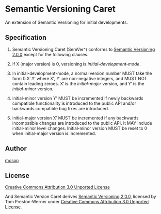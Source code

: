 # Semantic Versioning Caret

An extension of Semantic Versioning for initial developments.

## Specification

1. Semantic Versioning Caret (SemVer^) conforms to [Semantic Versioning 2.0.0] except for the following clauses.

2. If X (major version) is 0, versioning is *initial-development-mode*.

3. In initial-development-mode, a normal version number MUST take the form 0.X′.Y′ where X′, Y′ are non-negative integers, and MUST NOT contain leading zeroes. X′ is the *initial-major* version, and Y′ is the *initial-minor* version.

4. Initial-minor version Y′ MUST be incremented if newly backwards compatible functionality is introduced to the public API and/or backwards compatible bug fixes are introduced.

5. Initial-major version X′ MUST be incremented if any backwards incompatible changes are introduced to the public API. It MAY include initial-minor level changes. Initial-minor version MUST be reset to 0 when initial-major version is incremented.

## Author

[mosop]

## License

[Creative Commons Attribution 3.0 Unported License]

And Semantic Version Caret derives [Semantic Versioning 2.0.0], licensed by Tom Preston-Werner under [Creative Commons Attribution 3.0 Unported License].

[Creative Commons Attribution 3.0 Unported License]: http://creativecommons.org/licenses/by/3.0/
[mosop]: https://github.com/mosop
[Semantic Versioning 2.0.0]: https://semver.org/spec/v2.0.0.html
